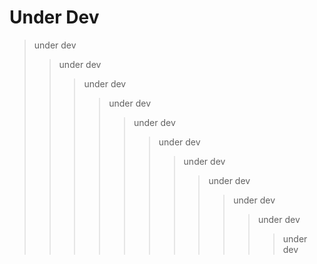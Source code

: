 # Under Dev
> under dev
>> under dev
>>> under dev
>>>> under dev
>>>>> under dev
>>>>>> under dev
>>>>>>> under dev
>>>>>>>> under dev
>>>>>>>>> under dev
>>>>>>>>>> under dev
>>>>>>>>>>> under dev